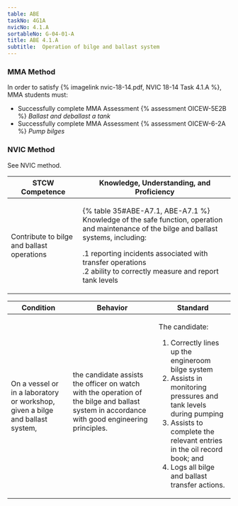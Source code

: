 ```yaml
---
table: ABE
taskNo: 4G1A
nvicNo: 4.1.A 
sortableNo: G-04-01-A
title: ABE 4.1.A 
subtitle:  Operation of bilge and ballast system
---
```



### MMA Method

In order to satisfy  {% imagelink nvic-18-14.pdf, NVIC 18-14 Task 4.1.A %}, MMA students must:

* Successfully complete MMA Assessment {% assessment OICEW-5E2B %} *Ballast and deballast a tank*
* Successfully complete MMA Assessment {% assessment OICEW-6-2A %} *Pump bilges*


### NVIC Method

<a onclick="togglevisibility('nvic_methods')" >See NVIC method.</a>

<div id='nvic_methods' class='hide'>

<table>
<thead>
<tr>
<th class='forty'> STCW Competence </th>
<th class='sixty'> Knowledge, Understanding, and Proficiency </th>
</tr>
</thead>




<tbody>
<tr><td markdown='1'>

Contribute to bilge and ballast operations

</td><td markdown='1'>

{% table 35#ABE-A7.1, ABE-A7.1 %} Knowledge of the safe function, operation and maintenance of the bilge and ballast systems, including: 

.1  reporting incidents associated with transfer operations  
.2  ability to correctly measure and report tank levels

</td></tr>


</tbody>
</table>


<table>
<thead>
<tr><th class='twenty'>  Condition </th><th class='twenty'> Behavior </th><th  class='sixty'>Standard </th></tr>
</thead>
<tbody >



<tr><td markdown='1'>

On a vessel or in a laboratory or workshop, given a bilge and ballast system,

</td><td markdown='1'>

the candidate assists the officer on watch with the operation of the bilge and ballast system in accordance with good engineering principles.

<br>

<div class="tooltip" markdown='1'>



</div>


</td><td markdown='1'>

The candidate: 

1. Correctly lines up the engineroom bilge system
2. Assists in monitoring pressures and tank levels during pumping
3. Assists to complete the relevant entries in the oil record book; and 
4. Logs all bilge and ballast transfer actions. 

</td></tr>
</tbody>
</table>
</div>

